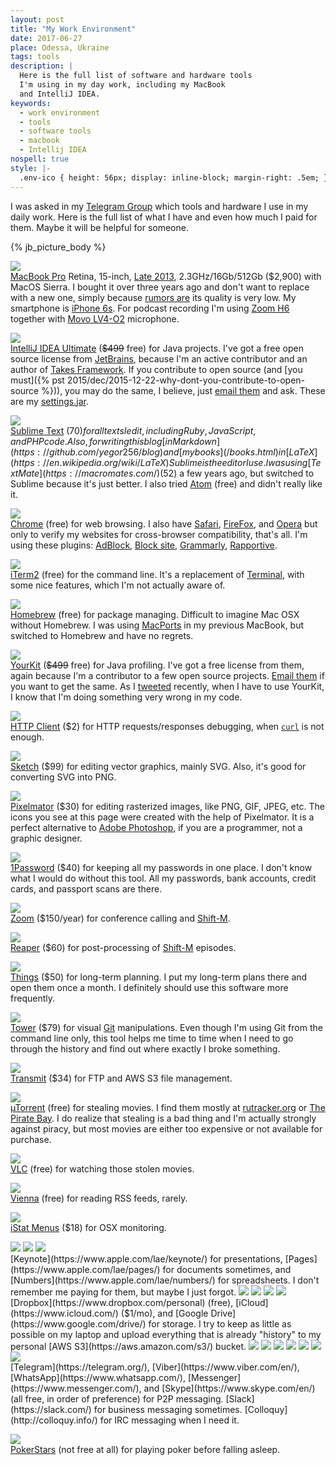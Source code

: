 ```yaml
---
layout: post
title: "My Work Environment"
date: 2017-06-27
place: Odessa, Ukraine
tags: tools
description: |
  Here is the full list of software and hardware tools
  I'm using in my day work, including my MacBook
  and IntelliJ IDEA.
keywords:
  - work environment
  - tools
  - software tools
  - macbook
  - Intellij IDEA
nospell: true
style: |-
  .env-ico { height: 56px; display: inline-block; margin-right: .5em; }
---
```


I was asked in my [Telegram Group](https://t.me/joinchat/AAAAAEJFMRzsRTRxM3ec6A)
which tools and hardware I use in my daily work. Here is the full list of
what I have and even how much I paid for them. Maybe it will be helpful
for someone.

<!--more-->

{% jb_picture_body %}

<img src="/images/2017/06/env-macbook.jpg" class="env-ico"/><br/>
[MacBook Pro](https://www.apple.com/macbook-pro/)
Retina, 15-inch, [Late 2013](https://support.apple.com/kb/sp690?locale=en_US),
2.3GHz/16Gb/512Gb ($2,900) with MacOS Sierra. I bought it over
three years ago and don't want to replace with a new one, simply
because [rumors are](https://blog.devteam.space/new-macbook-pro-is-not-a-laptop-for-developers-anymore-d0d4b1b8b7de)
its quality is very low. My smartphone is
[iPhone&nbsp;6s](https://www.apple.com/shop/buy-iphone/iphone6s).
For podcast recording I'm using [Zoom&nbsp;H6](http://amzn.to/2tjPebw)
together with
[Movo LV4-O2](http://amzn.to/2tkdA4G) microphone.

<img src="/images/2017/06/env-intellij-idea.jpg" class="env-ico"/><br/>
[IntelliJ IDEA Ultimate](https://www.jetbrains.com/idea/) (<del>$499</del> free)
for Java projects. I've got a free open source
license from [JetBrains](https://www.jetbrains.com/),
because I'm an active contributor and
an author of [Takes Framework](http://www.takes.org).
If you contribute to open source (and
[you must]({% pst 2015/dec/2015-12-22-why-dont-you-contribute-to-open-source %})), you may do
the same, I believe, just [email them](mailto:opensource@jetbrains.com) and ask.
These are my [settings.jar](/bin/settings.jar).

<img src="/images/2017/06/env-sublime-text.jpg" class="env-ico"/><br/>
[Sublime Text](https://www.sublimetext.com/) ($70)
for all texts I edit, including Ruby, JavaScript, and PHP code.
Also, for writing this blog
[in Markdown](https://github.com/yegor256/blog) and [my books](/books.html) in
[LaTeX](https://en.wikipedia.org/wiki/LaTeX) Sublime is the
editor I use. I was using
[TextMate](https://macromates.com/) ($52) a few years ago, but switched
to Sublime because it's just better. I also tried
[Atom](https://atom.io/) (free) and didn't really like it.

<img src="/images/2017/06/env-chrome.jpg" class="env-ico"/><br/>
[Chrome](https://www.google.com/chrome/index.html) (free)
for web browsing. I also have
[Safari](https://www.apple.com/lae/safari/),
[FireFox](https://www.mozilla.org/en-US/firefox/new/),
and [Opera](http://www.opera.com/) but only to verify my websites
for cross-browser compatibility, that's all. I'm using these
plugins:
[AdBlock](https://chrome.google.com/webstore/detail/adblock/gighmmpiobklfepjocnamgkkbiglidom),
[Block site](https://chrome.google.com/webstore/detail/block-site/eiimnmioipafcokbfikbljfdeojpcgbh?hl=en),
[Grammarly](https://chrome.google.com/webstore/detail/grammarly-for-chrome/kbfnbcaeplbcioakkpcpgfkobkghlhen?hl=en),
[Rapportive](https://chrome.google.com/webstore/detail/rapportive/hihakjfhbmlmjdnnhegiciffjplmdhin?hl=en).

<img src="/images/2017/06/env-iterm2.jpg" class="env-ico"/><br/>
[iTerm2](https://www.iterm2.com/) (free)
for the command line. It's a replacement of
[Terminal](https://en.wikipedia.org/wiki/Terminal_%28macOS%29), with
some nice features, which I'm not actually aware of.

<img src="/images/2017/06/env-homebrew.jpg" class="env-ico"/><br/>
[Homebrew](https://brew.sh/) (free)
for package managing. Difficult to imagine Mac OSX without
Homebrew. I was using [MacPorts](https://www.macports.org/)
in my previous MacBook, but switched to Homebrew and have no regrets.

<img src="/images/2017/06/env-yourkit.jpg" class="env-ico"/><br/>
[YourKit](https://www.yourkit.com/) (<del>$499</del> free)
for Java profiling. I've got a free license from them, again because
I'm a contributor to a few open source projects.
[Email them](mailto:sales@yourkit.com)
if you want to get the same. As I
[tweeted](https://twitter.com/yegor256/status/875444908726730752) recently,
when I have to use YourKit, I know that I'm doing something very wrong
in my code.

<img src="/images/2017/06/env-httpclient.jpg" class="env-ico"/><br/>
[HTTP Client](https://itunes.apple.com/us/app/http-client/id418138339?mt=12) ($2)
for HTTP requests/responses debugging, when
[`curl`](https://curl.haxx.se/) is not enough.

<img src="/images/2017/06/env-sketch.jpg" class="env-ico"/><br/>
[Sketch](https://www.sketchapp.com/) ($99)
for editing vector graphics, mainly SVG. Also, it's good for
converting SVG into PNG.

<img src="/images/2017/06/env-pixelmator.jpg" class="env-ico"/><br/>
[Pixelmator](http://www.pixelmator.com/) ($30)
for editing rasterized images, like PNG, GIF, JPEG, etc.
The icons you see at this page were created with the help of
Pixelmator. It is a perfect alternative to
[Adobe Photoshop](http://www.adobe.com/products/photoshop.html), if you
are a programmer, not a graphic designer.

<img src="/images/2017/06/env-1password.jpg" class="env-ico"/><br/>
[1Password](https://1password.com/) ($40)
for keeping all my passwords in one place. I don't know what I would
do without this tool. All my passwords, bank accounts, credit cards,
and passport scans are there.

<img src="/images/2017/06/env-zoom.jpg" class="env-ico"/><br/>
[Zoom](https://zoom.us/) ($150/year)
for conference calling and [Shift-M](/shift-m.html).

<img src="/images/2017/06/env-reaper.jpg" class="env-ico"/><br/>
[Reaper](http://reaper.fm/) ($60)
for post-processing of [Shift-M](/shift-m.html) episodes.

<img src="/images/2017/06/env-things.jpg" class="env-ico"/><br/>
[Things](https://culturedcode.com/things/) ($50)
for long-term planning. I put my long-term plans there and open
them once a month. I definitely should use this software more frequently.

<img src="/images/2017/06/env-tower.jpg" class="env-ico"/><br/>
[Tower](https://www.git-tower.com/) ($79)
for visual [Git](https://git-scm.com/) manipulations. Even though I'm using Git
from the command line only, this tool helps me time to time when I need
to go through the history and find out where exactly I broke something.

<img src="/images/2017/06/env-transmit.jpg" class="env-ico"/><br/>
[Transmit](https://panic.com/transmit/) ($34)
for FTP and AWS S3 file management.

<img src="/images/2017/06/env-mtorrent.jpg" class="env-ico"/><br/>
[µTorrent](http://www.utorrent.com/) (free)
for stealing movies. I find them mostly at
[rutracker.org](http://rutracker.org/forum/index.php) or
[The Pirate Bay](https://piratebay.to/).
I do realize that stealing is a bad thing and I'm actually strongly
against piracy, but most movies are either too expensive or not
available for purchase.

<img src="/images/2017/06/env-vlc.jpg" class="env-ico"/><br/>
[VLC](http://www.videolan.org/vlc/index.html) (free)
for watching those stolen movies.

<img src="/images/2017/06/env-vienna.jpg" class="env-ico"/><br/>
[Vienna](http://www.vienna-rss.com/) (free)
for reading RSS feeds, rarely.

<img src="/images/2017/06/env-istat.jpg" class="env-ico"/><br/>
[iStat Menus](https://bjango.com/mac/istatmenus/) ($18)
for OSX monitoring.

<img src="/images/2017/06/env-keynote.jpg" class="env-ico"/>
<img src="/images/2017/06/env-pages.jpg" class="env-ico"/>
<img src="/images/2017/06/env-numbers.jpg" class="env-ico"/><br/>
[Keynote](https://www.apple.com/lae/keynote/) for presentations,
[Pages](https://www.apple.com/lae/pages/) for documents sometimes,
and [Numbers](https://www.apple.com/lae/numbers/) for spreadsheets.
I don't remember me paying for them, but maybe I just forgot.

<img src="/images/2017/06/env-dropbox.jpg" class="env-ico"/>
<img src="/images/2017/06/env-icloud.jpg" class="env-ico"/>
<img src="/images/2017/06/env-google-drive.jpg" class="env-ico"/>
<img src="/images/2017/06/env-s3.jpg" class="env-ico"/><br/>
[Dropbox](https://www.dropbox.com/personal) (free),
[iCloud](https://www.icloud.com/) ($1/mo),
and [Google Drive](https://www.google.com/drive/) for storage.
I try to keep as little as possible on my laptop and upload
everything that is already "history" to my personal
[AWS S3](https://aws.amazon.com/s3/) bucket.

<img src="/images/2017/06/env-telegram.jpg" class="env-ico"/>
<img src="/images/2017/06/env-viber.jpg" class="env-ico"/>
<img src="/images/2017/06/env-whatsapp.jpg" class="env-ico"/>
<img src="/images/2017/06/env-messenger.jpg" class="env-ico"/>
<img src="/images/2017/06/env-skype.jpg" class="env-ico"/>
<img src="/images/2017/06/env-slack.jpg" class="env-ico"/>
<img src="/images/2017/06/env-colloquy.jpg" class="env-ico"/><br/>
[Telegram](https://telegram.org/),
[Viber](https://www.viber.com/en/),
[WhatsApp](https://www.whatsapp.com/),
[Messenger](https://www.messenger.com/), and
[Skype](https://www.skype.com/en/) (all free, in order of preference)
for P2P messaging.
[Slack](https://slack.com/) for business messaging sometimes.
[Colloquy](http://colloquy.info/) for IRC messaging when I need it.

<img src="/images/2017/06/env-pokerstars.jpg" class="env-ico"/><br/>
[PokerStars](http://www.pokerstars.com/poker/download/?source=13953351) (not free at all)
for playing poker before falling asleep.
